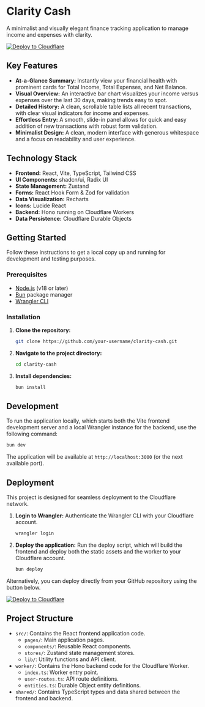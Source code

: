 # Clarity Cash

A minimalist and visually elegant finance tracking application to manage income and expenses with clarity.

[![Deploy to Cloudflare](https://deploy.workers.cloudflare.com/button)](https://deploy.workers.cloudflare.com/?url=https://github.com/Alien-A9/Finance-App)

## Key Features

-   **At-a-Glance Summary:** Instantly view your financial health with prominent cards for Total Income, Total Expenses, and Net Balance.
-   **Visual Overview:** An interactive bar chart visualizes your income versus expenses over the last 30 days, making trends easy to spot.
-   **Detailed History:** A clean, scrollable table lists all recent transactions, with clear visual indicators for income and expenses.
-   **Effortless Entry:** A smooth, slide-in panel allows for quick and easy addition of new transactions with robust form validation.
-   **Minimalist Design:** A clean, modern interface with generous whitespace and a focus on readability and user experience.

## Technology Stack

-   **Frontend:** React, Vite, TypeScript, Tailwind CSS
-   **UI Components:** shadcn/ui, Radix UI
-   **State Management:** Zustand
-   **Forms:** React Hook Form & Zod for validation
-   **Data Visualization:** Recharts
-   **Icons:** Lucide React
-   **Backend:** Hono running on Cloudflare Workers
-   **Data Persistence:** Cloudflare Durable Objects

## Getting Started

Follow these instructions to get a local copy up and running for development and testing purposes.

### Prerequisites

-   [Node.js](https://nodejs.org/) (v18 or later)
-   [Bun](https://bun.sh/) package manager
-   [Wrangler CLI](https://developers.cloudflare.com/workers/wrangler/install-and-update/)

### Installation

1.  **Clone the repository:**
    ```bash
    git clone https://github.com/your-username/clarity-cash.git
    ```
2.  **Navigate to the project directory:**
    ```bash
    cd clarity-cash
    ```
3.  **Install dependencies:**
    ```bash
    bun install
    ```

## Development

To run the application locally, which starts both the Vite frontend development server and a local Wrangler instance for the backend, use the following command:

```bash
bun dev
```

The application will be available at `http://localhost:3000` (or the next available port).

## Deployment

This project is designed for seamless deployment to the Cloudflare network.

1.  **Login to Wrangler:**
    Authenticate the Wrangler CLI with your Cloudflare account.
    ```bash
    wrangler login
    ```

2.  **Deploy the application:**
    Run the deploy script, which will build the frontend and deploy both the static assets and the worker to your Cloudflare account.
    ```bash
    bun deploy
    ```

Alternatively, you can deploy directly from your GitHub repository using the button below.

[![Deploy to Cloudflare](https://deploy.workers.cloudflare.com/button)](https://deploy.workers.cloudflare.com/?url=https://github.com/Alien-A9/Finance-App)

## Project Structure

-   `src/`: Contains the React frontend application code.
    -   `pages/`: Main application pages.
    -   `components/`: Reusable React components.
    -   `stores/`: Zustand state management stores.
    -   `lib/`: Utility functions and API client.
-   `worker/`: Contains the Hono backend code for the Cloudflare Worker.
    -   `index.ts`: Worker entry point.
    -   `user-routes.ts`: API route definitions.
    -   `entities.ts`: Durable Object entity definitions.
-   `shared/`: Contains TypeScript types and data shared between the frontend and backend.
